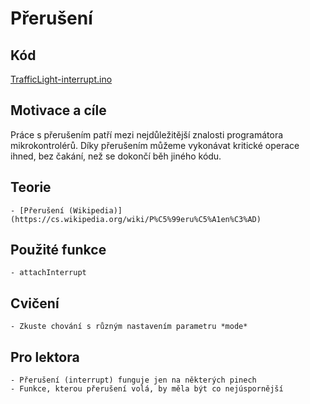 # Přerušení

## Kód

[TrafficLight-interrupt.ino](../../../../examples/TrafficLight-interrupt/TrafficLight-interrupt.ino)

## Motivace a cíle

Práce s přerušením patří mezi nejdůležitější znalosti programátora mikrokontrolérů. Díky přerušením můžeme vykonávat kritické operace ihned, bez čakání, než se dokončí běh jiného kódu.

## Teorie

    - [Přerušení (Wikipedia)](https://cs.wikipedia.org/wiki/P%C5%99eru%C5%A1en%C3%AD)

##	Použité funkce

    - attachInterrupt

## Cvičení

    - Zkuste chování s různým nastavením parametru *mode*

## Pro lektora

    - Přerušení (interrupt) funguje jen na některých pinech
    - Funkce, kterou přerušení volá, by měla být co nejúspornější